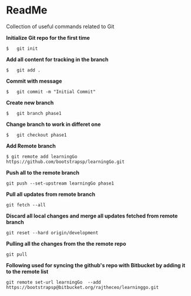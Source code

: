 # ReadMe

Collection of useful commands related to Git

**Initialize Git repo for the first time**

```git
$   git init
```

**Add all content for tracking in the branch**

```git
$   git add .
```

**Commit with message**

```git
$   git commit -m "Initial Commit"
```

**Create new branch**

```git
$   git branch phase1
```

**Change branch to work in differet one**

```git
$   git checkout phase1
```

**Add Remote branch**

```git
$ git remote add learningGo https://github.com/bootstrapsp/learningGo.git
```

**Push all to the remote branch**

```git
git push --set-upstream learningGo phase1
```

**Pull all updates from remote branch**

```git
git fetch --all
```

**Discard all local changes and merge all updates fetched from remote branch**

```git
git reset --hard origin/development
```

**Pulling all the changes from the the remote repo**

```git
git pull
```

**Following used for syncing the github's repo with Bitbucket by adding it to the remote list**

```git
git remote set-url learningGo  --add https://bootstrapsp@bitbucket.org/rajtheceo/learninggo.git
```